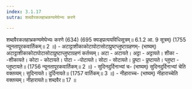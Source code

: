 ```yaml
---
index: 3.1.17
sutra: शब्दवैरकलहाभ्रकण्वमेघेभ्यः करणे

---
```

शब्दवैरकलहाभ्रकण्वमेघेभ्यः करणे (634) (695 क्यङ्प्रत्ययविधिसूत्रम्॥ 6.1.2 आ. 9 सूत्रम्) (1755 न्यूनतापूरकवार्तिकम्॥ 2 ॥) - अटाट्टाशीकाकोटापोटासोटाप्रुष्टप्लुष्टाग्रहणम्- (भाष्यम्) अटाट्टाशीकाकोटापोटासोटाप्रुष्टाप्लुष्टाग्रहणं कर्तव्यम्। अटा  -  अटायते। अट्टा  -  अट्टायते। शीका  -  -शीकायते। कोटा  -  कोटायते। पोटा  -  -पोटायते। सोटा  -  सोटायते। प्रुष्टा - प्रुष्टायते। प्लुष्टा  -  प्लुष्टायते॥ (1756 न्यूनतापूरकवार्तिकम्॥ 2 ॥) - सुदिनदुर्दिनाभ्यां च- (भाष्यम्) सुदिनदुर्दिनाभ्यां चेति वक्तव्यम्। सुदिनायते। दुर्दिनायते॥ (1757 वार्तिकम्॥ 3 ॥) - नीहाराच्च- (भाष्यम्) नीहाराच्चेति वक्तव्यम्। नीहारायते॥ शब्दवैर॥ 17 ॥